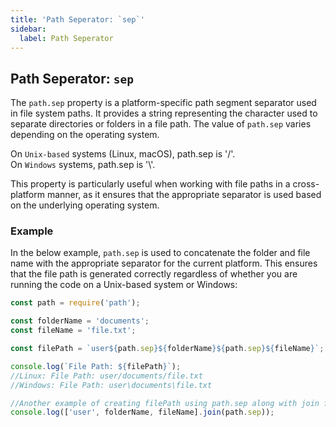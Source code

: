```yaml
---
title: 'Path Seperator: `sep`'
sidebar:
  label: Path Seperator
---
```


## Path Seperator: `sep`

The `path.sep` property is a platform-specific path segment separator used in file system paths. It provides a string representing the character used to separate directories or folders in a file path. The value of `path.sep` varies depending on the operating system.

On `Unix-based` systems (Linux, macOS), path.sep is '/'.    
On `Windows` systems, path.sep is '\\'. 

This property is particularly useful when working with file paths in a cross-platform manner, as it ensures that the appropriate separator is used based on the underlying operating system.

### Example

In the below example, `path.sep` is used to concatenate the folder and file name with the appropriate separator for the current platform. This ensures that the file path is generated correctly regardless of whether you are running the code on a Unix-based system or Windows:

```javascript
const path = require('path');

const folderName = 'documents';
const fileName = 'file.txt';

const filePath = `user${path.sep}${folderName}${path.sep}${fileName}`;

console.log(`File Path: ${filePath}`);
//Linux: File Path: user/documents/file.txt
//Windows: File Path: user\documents\file.txt

//Another example of creating filePath using path.sep along with join function
console.log(['user', folderName, fileName].join(path.sep));
```
